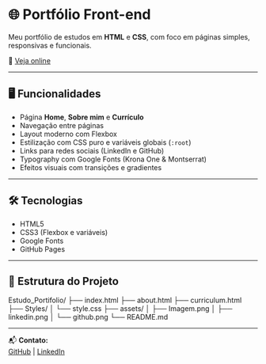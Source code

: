 # 🌐 Portfólio Front-end

Meu portfólio de estudos em **HTML** e **CSS**, com foco em páginas simples, responsivas e funcionais.  

🔗 [Veja online](https://LeRonchi.github.io/Estudo_Portifolio/)

---

## 🖥️ Funcionalidades

- Página **Home**, **Sobre mim** e **Currículo**
- Navegação entre páginas
- Layout moderno com Flexbox
- Estilização com CSS puro e variáveis globais (`:root`)
- Links para redes sociais (LinkedIn e GitHub)
- Typography com Google Fonts (Krona One & Montserrat)
- Efeitos visuais com transições e gradientes

---

## 🛠️ Tecnologias

- HTML5
- CSS3 (Flexbox e variáveis)
- Google Fonts
- GitHub Pages

---

## 📂 Estrutura do Projeto

Estudo_Portifolio/
├── index.html
├── about.html
├── curriculum.html
├── Styles/
│ └── style.css
├── assets/
│ ├── Imagem.png
│ ├── linkedin.png
│ └── github.png
└── README.md


---

📬 **Contato:**  
[GitHub](https://github.com/LeRonchi) | [LinkedIn](https://www.linkedin.com/in/leandroronchi-ti/)
